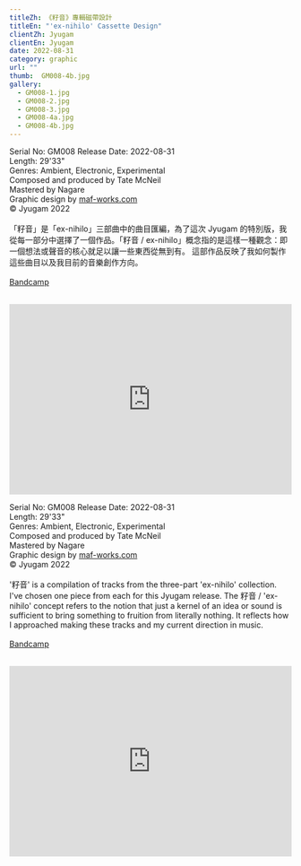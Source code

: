 ```yaml
---
titleZh: 《籽音》專輯磁帶設計
titleEn: "'ex​-​nihilo' Cassette Design"
clientZh: Jyugam
clientEn: Jyugam
date: 2022-08-31
category: graphic
url: ""
thumb:  GM008-4b.jpg
gallery:
  - GM008-1.jpg
  - GM008-2.jpg
  - GM008-3.jpg
  - GM008-4a.jpg
  - GM008-4b.jpg  
---
```


Serial No: GM008 
Release Date: 2022-08-31<br>
Length: 29'33"<br>
Genres: Ambient, Electronic, Experimental<br>
Composed and produced by Tate McNeil<br>
Mastered by Nagare<br>
Graphic design by [maf-works.com](https://maf-works.com)<br>
© Jyugam 2022
<br><br>
「籽音」是「ex-nihilo」三部曲中的曲目匯編，為了這次 Jyugam 的特別版，我從每一部分中選擇了一個作品。「籽音 / ex-nihilo」概念指的是這樣一種觀念：即一個想法或聲音的核心就足以讓一些東西從無到有。 這部作品反映了我如何製作這些曲目以及我目前的音樂創作方向。
<br><br>
[Bandcamp](https://jyugam.bandcamp.com/album/ex-nihilo)
<br><br>
<iframe style="border: 0; width: 100%; height: 340px;" src="https://bandcamp.com/EmbeddedPlayer/album=975086256/size=large/bgcol=ffffff/linkcol=333333/artwork=none/transparent=true/" seamless><a href="https://jyugam.bandcamp.com/album/ex-nihilo">籽音 / ex-nihilo by Lastboss</a></iframe>

<!-- lang -->

Serial No: GM008 
Release Date: 2022-08-31<br>
Length: 29'33"<br>
Genres: Ambient, Electronic, Experimental<br>
Composed and produced by Tate McNeil<br>
Mastered by Nagare<br>
Graphic design by [maf-works.com](https://maf-works.com)<br>
© Jyugam 2022
<br><br>
'籽音' is a compilation of tracks from the three-part 'ex-nihilo' collection. I've chosen one piece from each for this Jyugam release.
The 籽音 / 'ex-nihilo' concept refers to the notion that just a kernel of an idea or sound is sufficient to bring something to fruition from literally nothing. It reflects how I approached making these tracks and my current direction in music.
<br><br>
[Bandcamp](https://jyugam.bandcamp.com/album/ex-nihilo)
<br><br>
<iframe style="border: 0; width: 100%; height: 340px;" src="https://bandcamp.com/EmbeddedPlayer/album=975086256/size=large/bgcol=ffffff/linkcol=333333/artwork=none/transparent=true/" seamless><a href="https://jyugam.bandcamp.com/album/ex-nihilo">籽音 / ex-nihilo by Lastboss</a></iframe>